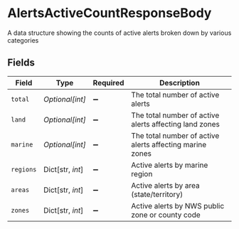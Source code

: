 # AlertsActiveCountResponseBody

A data structure showing the counts of active alerts broken down by various categories


## Fields

| Field                                                    | Type                                                     | Required                                                 | Description                                              |
| -------------------------------------------------------- | -------------------------------------------------------- | -------------------------------------------------------- | -------------------------------------------------------- |
| `total`                                                  | *Optional[int]*                                          | :heavy_minus_sign:                                       | The total number of active alerts                        |
| `land`                                                   | *Optional[int]*                                          | :heavy_minus_sign:                                       | The total number of active alerts affecting land zones   |
| `marine`                                                 | *Optional[int]*                                          | :heavy_minus_sign:                                       | The total number of active alerts affecting marine zones |
| `regions`                                                | Dict[str, *int*]                                         | :heavy_minus_sign:                                       | Active alerts by marine region                           |
| `areas`                                                  | Dict[str, *int*]                                         | :heavy_minus_sign:                                       | Active alerts by area (state/territory)                  |
| `zones`                                                  | Dict[str, *int*]                                         | :heavy_minus_sign:                                       | Active alerts by NWS public zone or county code          |
